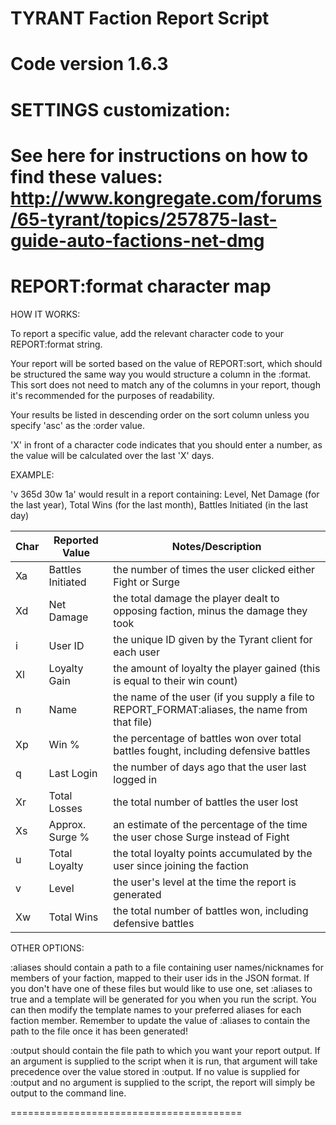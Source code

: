 TYRANT Faction Report Script
========================================
Code version 1.6.3
========================================
SETTINGS customization:
========================================
See here for instructions on how to find these values:
http://www.kongregate.com/forums/65-tyrant/topics/257875-last-guide-auto-factions-net-dmg
========================================
REPORT:format character map
========================================

HOW IT WORKS:

To report a specific value, add the relevant character code to your REPORT:format string.

Your report will be sorted based on the value of REPORT:sort, which should be structured the same
way you would structure a column in the :format. This sort does not need to match any of the columns in your
report, though it's recommended for the purposes of readability.

Your results be listed in descending order on the sort column unless you specify 'asc' as the :order value.

'X' in front of a character code indicates that you should enter a number, as the value will be
calculated over the last 'X' days.

EXAMPLE:

'v 365d 30w 1a' would result in a report containing:
Level, Net Damage (for the last year), Total Wins (for the last month), Battles Initiated (in the last day)


Char | Reported Value    | Notes/Description
-----|-------------------|-------------------------------------------------------------------------------------
  Xa | Battles Initiated | the number of times the user clicked either Fight or Surge
  Xd | Net Damage        | the total damage the player dealt to opposing faction, minus the damage they took
   i | User ID           | the unique ID given by the Tyrant client for each user
  Xl | Loyalty Gain      | the amount of loyalty the player gained (this is equal to their win count)
   n | Name              | the name of the user (if you supply a file to REPORT_FORMAT:aliases, the name from that file)
  Xp | Win %             | the percentage of battles won over total battles fought, including defensive battles
   q | Last Login        | the number of days ago that the user last logged in
  Xr | Total Losses      | the total number of battles the user lost
  Xs | Approx. Surge %   | an estimate of the percentage of the time the user chose Surge instead of Fight
   u | Total Loyalty     | the total loyalty points accumulated by the user since joining the faction
   v | Level             | the user's level at the time the report is generated
  Xw | Total Wins        | the total number of battles won, including defensive battles


OTHER OPTIONS:

:aliases should contain a path to a file containing user names/nicknames for members of your faction, mapped
to their user ids in the JSON format. If you don't have one of these files but would like to use one, set
:aliases to true and a template will be generated for you when you run the script. You can then
modify the template names to your preferred aliases for each faction member. Remember to update the value
of :aliases to contain the path to the file once it has been generated!

:output should contain the file path to which you want your report output. If an argument is supplied to the script
when it is run, that argument will take precedence over the value stored in :output. If no value is supplied for
:output and no argument is supplied to the script, the report will simply be output to the command line.

========================================

